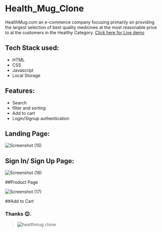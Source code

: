 # Health_Mug_Clone
HealthMug.com an e-commerce company focusing primarily on providing the largest selection of best quality medicines at the most reasonable price to al the customers in the Healthy Category.
<a href="https://healthmugclone.netlify.app" target="_blank">Click here for Live demo</a>


## Tech Stack used:
<ul>
  <li>HTML</li>
  <li>CSS</li>
  <li>Javascript</li>
  <li>Local Storage</li>
</ul>

## Features:
<ul>
  <li>Search</li>
  <li>filter and sorting</li>
  <li>Add to cart</li>
  <li>Login/Signup authentication</li>
</ul>

## Landing Page:

![Screenshot (15)](https://user-images.githubusercontent.com/95957280/186397635-60b6b648-8404-4e29-bf38-beabe05db1df.png)

## Sign In/ Sign Up Page:

![Screenshot (16)](https://user-images.githubusercontent.com/95957280/186398104-46eb74bf-00bb-419c-8726-b6c7724ff9da.png)

##Product Page

![Screenshot (17)](https://user-images.githubusercontent.com/95957280/186408478-f6eb4b81-d24b-4181-90b0-545e60013abd.png)

##Add to Cart



### Thanks 😊.

> ![healthmug clone](https://static.oxinis.com/healthmug/image/healthmug/healthmug-logo.png)


